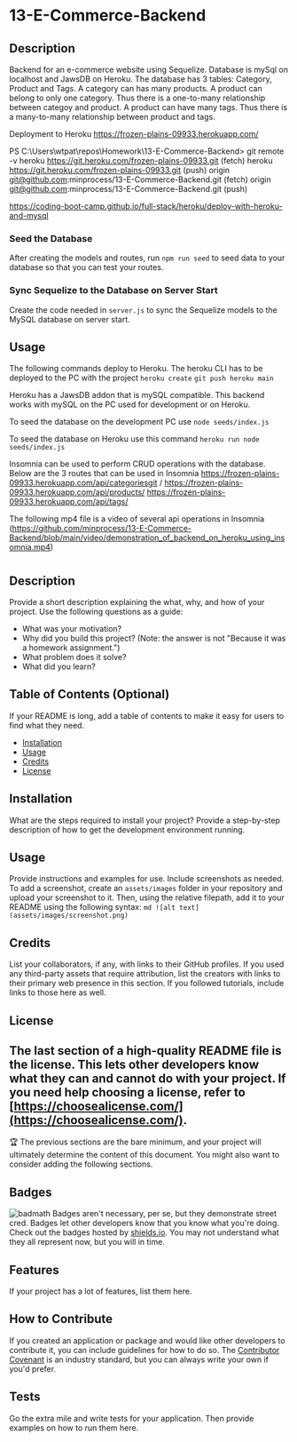# 13-E-Commerce-Backend
## Description
Backend for an e-commerce website using Sequelize. Database is mySql on localhost and JawsDB on Heroku. The database has 3 tables: Category, Product and Tags. A category can has many products. A product can belong to only one category. Thus there is a one-to-many relationship between categoy and product. A product can have many tags. Thus there is a many-to-many relationship between product and tags.<br>


Deployment to Heroku
https://frozen-plains-09933.herokuapp.com/


PS C:\Users\wtpat\repos\Homework\13-E-Commerce-Backend> git remote -v
heroku  https://git.heroku.com/frozen-plains-09933.git (fetch)
heroku  https://git.heroku.com/frozen-plains-09933.git (push)
origin  git@github.com:minprocess/13-E-Commerce-Backend.git (fetch)
origin  git@github.com:minprocess/13-E-Commerce-Backend.git (push)


https://coding-boot-camp.github.io/full-stack/heroku/deploy-with-heroku-and-mysql

### Seed the Database

After creating the models and routes, run `npm run seed` to seed data to your database so that you can test your routes.

### Sync Sequelize to the Database on Server Start

Create the code needed in `server.js` to sync the Sequelize models to the MySQL database on server start.


## Usage
The following commands deploy to Heroku. The heroku CLI has to be deployed to the PC with the project
`heroku create`
`git push heroku main`

Heroku has a JawsDB addon that is mySQL compatible. This backend works with mySQL on the PC used for development or on Heroku.<br>

To seed the database on the development PC use
`node seeds/index.js`

To seed the database on Heroku use this command
`heroku run node seeds/index.js`

Insomnia can be used to perform CRUD operations with the database. Below are the 3 routes that can be used in Insomnia
https://frozen-plains-09933.herokuapp.com/api/categoriesgit /
https://frozen-plains-09933.herokuapp.com/api/products/
https://frozen-plains-09933.herokuapp.com/api/tags/

The following mp4 file is a video of several api operations in Insomnia
(https://github.com/minprocess/13-E-Commerce-Backend/blob/main/video/demonstration_of_backend_on_heroku_using_insomnia.mp4)



# <Your-Project-Title>
## Description
Provide a short description explaining the what, why, and how of your project. Use the following questions as a guide:
- What was your motivation?
- Why did you build this project? (Note: the answer is not "Because it was a homework assignment.")
- What problem does it solve?
- What did you learn?
## Table of Contents (Optional)
If your README is long, add a table of contents to make it easy for users to find what they need.
- [Installation](#installation)
- [Usage](#usage)
- [Credits](#credits)
- [License](#license)
## Installation
What are the steps required to install your project? Provide a step-by-step description of how to get the development environment running.
## Usage
Provide instructions and examples for use. Include screenshots as needed.
To add a screenshot, create an `assets/images` folder in your repository and upload your screenshot to it. Then, using the relative filepath, add it to your README using the following syntax:
    ```md
    ![alt text](assets/images/screenshot.png)
    ```
## Credits
List your collaborators, if any, with links to their GitHub profiles.
If you used any third-party assets that require attribution, list the creators with links to their primary web presence in this section.
If you followed tutorials, include links to those here as well.
## License
The last section of a high-quality README file is the license. This lets other developers know what they can and cannot do with your project. If you need help choosing a license, refer to [https://choosealicense.com/](https://choosealicense.com/).
---
🏆 The previous sections are the bare minimum, and your project will ultimately determine the content of this document. You might also want to consider adding the following sections.
## Badges
![badmath](https://img.shields.io/github/languages/top/nielsenjared/badmath)
Badges aren't necessary, per se, but they demonstrate street cred. Badges let other developers know that you know what you're doing. Check out the badges hosted by [shields.io](https://shields.io/). You may not understand what they all represent now, but you will in time.
## Features
If your project has a lot of features, list them here.
## How to Contribute
If you created an application or package and would like other developers to contribute it, you can include guidelines for how to do so. The [Contributor Covenant](https://www.contributor-covenant.org/) is an industry standard, but you can always write your own if you'd prefer.
## Tests
Go the extra mile and write tests for your application. Then provide examples on how to run them here.
